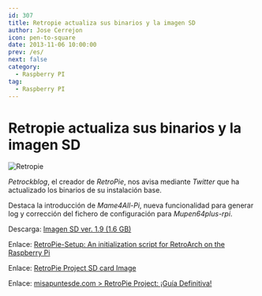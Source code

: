 ```yaml
---
id: 307
title: Retropie actualiza sus binarios y la imagen SD
author: Jose Cerrejon
icon: pen-to-square
date: 2013-11-06 10:00:00
prev: /es/
next: false
category:
  - Raspberry PI
tag:
  - Raspberry PI
---
```


# Retropie actualiza sus binarios y la imagen SD

![Retropie](/images/RetroPie_07.jpg)

*Petrockblog*, el creador de *RetroPie*, nos avisa mediante *Twitter* que ha actualizado los binarios de su instalación base. 

Destaca la introducción de *Mame4All-Pi*, nueva funcionalidad para generar log y corrección del fichero de configuración para *Mupen64plus-rpi*.

Descarga: [Imagen SD ver. 1.9 (1.6 GB)](http://blog.petrockblock.com/?wpdmdl=17)

Enlace: [RetroPie-Setup: An initialization script for RetroArch on the Raspberry Pi](http://blog.petrockblock.com/2012/07/22/retropie-setup-an-initialization-script-for-retroarch-on-the-raspberry-pi/)

Enlace: [RetroPie Project SD card Image](http://blog.petrockblock.com/download/retropie-project-image/)

Enlace: [misapuntesde.com > RetroPie Project: ¡Guía Definitiva!](/post.php?id=109)